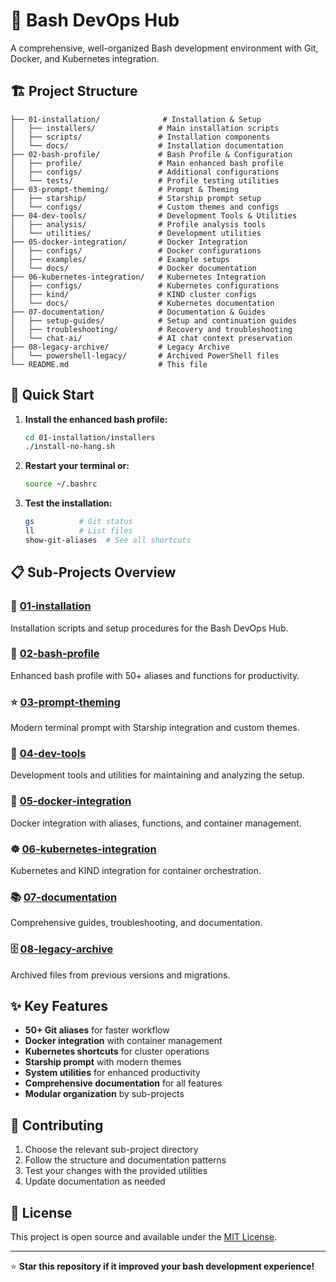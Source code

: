# 🚀 Bash DevOps Hub

A comprehensive, well-organized Bash development environment with Git, Docker, and Kubernetes integration.

## 🏗️ Project Structure

```
├── 01-installation/              # Installation & Setup
│   ├── installers/              # Main installation scripts
│   ├── scripts/                 # Installation components
│   └── docs/                    # Installation documentation
├── 02-bash-profile/             # Bash Profile & Configuration
│   ├── profile/                 # Main enhanced bash profile
│   ├── configs/                 # Additional configurations
│   └── tests/                   # Profile testing utilities
├── 03-prompt-theming/           # Prompt & Theming
│   ├── starship/                # Starship prompt setup
│   └── configs/                 # Custom themes and configs
├── 04-dev-tools/                # Development Tools & Utilities
│   ├── analysis/                # Profile analysis tools
│   └── utilities/               # Development utilities
├── 05-docker-integration/       # Docker Integration
│   ├── configs/                 # Docker configurations
│   ├── examples/                # Example setups
│   └── docs/                    # Docker documentation
├── 06-kubernetes-integration/   # Kubernetes Integration
│   ├── configs/                 # Kubernetes configurations
│   ├── kind/                    # KIND cluster configs
│   └── docs/                    # Kubernetes documentation
├── 07-documentation/            # Documentation & Guides
│   ├── setup-guides/            # Setup and continuation guides
│   ├── troubleshooting/         # Recovery and troubleshooting
│   └── chat-ai/                 # AI chat context preservation
├── 08-legacy-archive/           # Legacy Archive
│   └── powershell-legacy/       # Archived PowerShell files
└── README.md                    # This file
```

## 🚀 Quick Start

1. **Install the enhanced bash profile:**
   ```bash
   cd 01-installation/installers
   ./install-no-hang.sh
   ```

2. **Restart your terminal or:**
   ```bash
   source ~/.bashrc
   ```

3. **Test the installation:**
   ```bash
   gs          # Git status
   ll          # List files
   show-git-aliases  # See all shortcuts
   ```

## 📋 Sub-Projects Overview

### 🚀 [01-installation](01-installation/)
Installation scripts and setup procedures for the Bash DevOps Hub.

### 🐚 [02-bash-profile](02-bash-profile/)
Enhanced bash profile with 50+ aliases and functions for productivity.

### ⭐ [03-prompt-theming](03-prompt-theming/)
Modern terminal prompt with Starship integration and custom themes.

### 🔧 [04-dev-tools](04-dev-tools/)
Development tools and utilities for maintaining and analyzing the setup.

### 🐳 [05-docker-integration](05-docker-integration/)
Docker integration with aliases, functions, and container management.

### ☸️ [06-kubernetes-integration](06-kubernetes-integration/)
Kubernetes and KIND integration for container orchestration.

### 📚 [07-documentation](07-documentation/)
Comprehensive guides, troubleshooting, and documentation.

### 🗄️ [08-legacy-archive](08-legacy-archive/)
Archived files from previous versions and migrations.

## ✨ Key Features

- **50+ Git aliases** for faster workflow
- **Docker integration** with container management
- **Kubernetes shortcuts** for cluster operations
- **Starship prompt** with modern themes
- **System utilities** for enhanced productivity
- **Comprehensive documentation** for all features
- **Modular organization** by sub-projects

## 🤝 Contributing

1. Choose the relevant sub-project directory
2. Follow the structure and documentation patterns
3. Test your changes with the provided utilities
4. Update documentation as needed

## 📄 License

This project is open source and available under the [MIT License](LICENSE).

---

⭐ **Star this repository if it improved your bash development experience!**
